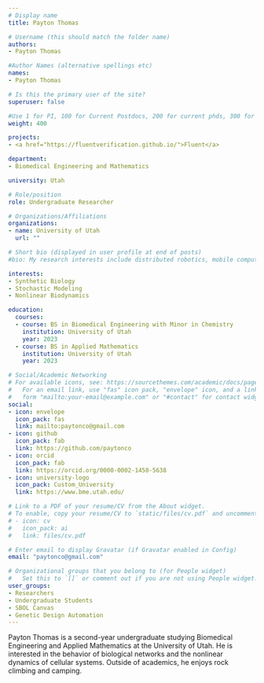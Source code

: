```yaml
---
# Display name
title: Payton Thomas

# Username (this should match the folder name)
authors:
- Payton Thomas

#Author Names (alternative spellings etc)
names:
- Payton Thomas

# Is this the primary user of the site?
superuser: false

#Use 1 for PI, 100 for Current Postdocs, 200 for current phds, 300 for current masters, 400 for current undergrads, 800 for alum postdocs, 810 for alum phds, 820 for alum masters, and 810 for alum undergrads
weight: 400

projects:
- <a href="https://fluentverification.github.io/">Fluent</a>

department:
- Biomedical Engineering and Mathematics

university: Utah

# Role/position
role: Undergraduate Researcher

# Organizations/Affiliations
organizations:
- name: University of Utah
  url: ""

# Short bio (displayed in user profile at end of posts)
#bio: My research interests include distributed robotics, mobile computing and programmable matter.

interests:
- Synthetic Biology
- Stochastic Modeling
- Nonlinear Biodynamics

education:
  courses:
  - course: BS in Biomedical Engineering with Minor in Chemistry
    institution: University of Utah
    year: 2023
  - course: BS in Applied Mathematics
    institution: University of Utah
    year: 2023

# Social/Academic Networking
# For available icons, see: https://sourcethemes.com/academic/docs/page-builder/#icons
#   For an email link, use "fas" icon pack, "envelope" icon, and a link in the
#   form "mailto:your-email@example.com" or "#contact" for contact widget.
social:
- icon: envelope
  icon_pack: fas
  link: mailto:paytonco@gmail.com
- icon: github
  icon_pack: fab
  link: https://github.com/paytonco
- icon: orcid
  icon_pack: fab
  link: https://orcid.org/0000-0002-1450-5638
- icon: university-logo
  icon_pack: Custom_University
  link: https://www.bme.utah.edu/

# Link to a PDF of your resume/CV from the About widget.
# To enable, copy your resume/CV to `static/files/cv.pdf` and uncomment the lines below.
# - icon: cv
#   icon_pack: ai
#   link: files/cv.pdf

# Enter email to display Gravatar (if Gravatar enabled in Config)
email: "paytonco@gmail.com"

# Organizational groups that you belong to (for People widget)
#   Set this to `[]` or comment out if you are not using People widget.
user_groups:
- Researchers
- Undergraduate Students
- SBOL Canvas
- Genetic Design Automation
---
```



Payton Thomas is a second-year undergraduate studying Biomedical Engineering and Applied Mathematics at the University of Utah. He is interested in the behavior of biological networks and the nonlinear dynamics of cellular systems.  Outside of academics, he enjoys rock climbing and camping.  

